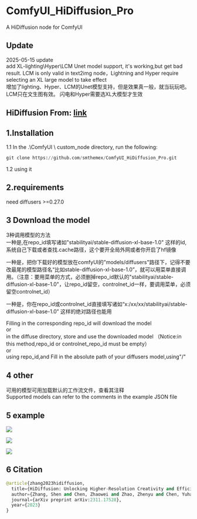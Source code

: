 # ComfyUI_HiDiffusion_Pro
A  HiDiffusion node for ComfyUI

Update
-----
2025-05-15 update  
add XL-lighting\Hyper\LCM Unet model support, it's working,but get bad result. LCM is only valid in text2img node，Lightning and Hyper require selecting an XL large model to take effect   
增加了lighting、Hyper、LCM的Unet模型支持，但是效果真一般，就当玩玩吧。LCM只在文生图有效。 闪电和Hyper需要选XL大模型才生效   


HiDiffusion  From: [link](https://github.com/megvii-research/HiDiffusion)  
----

1.Installation
-----
  1.1 In the .\ComfyUI \ custom_node directory, run the following:   
  
  ``` python 
  git clone https://github.com/smthemex/ComfyUI_HiDiffusion_Pro.git   
  ```
  1.2 using it
  
2.requirements  
----
need diffusers >=0.27.0


3 Download the model 
----
  3种调用模型的方法   
  一种是,在repo_id填写诸如"stabilityai/stable-diffusion-xl-base-1.0" 这样的id,系统自己下载或者查找.cache路径，这个要开全局外网或者你开启了hf镜像  
  
  一种是，把你下载好的模型放在comfyUI的"models/diffusers"路径下，记得不要改最尾的模型路径名“比如stable-diffusion-xl-base-1.0”，就可以用菜单直接调用。（注意：要用菜单的方式，必须删掉repo_id默认的"stabilityai/stable-diffusion-xl-base-1.0"，让repo_id留空，controlnet_id一样，要调用菜单，必须留空controlnet_id） 
  
  一种是，你在repo_id或controlnet_id直接填写诸如“x:/xx/xx/stabilityai/stable-diffusion-xl-base-1.0” 这样的绝对路径也能用

  Filling in the corresponding repo_id will download the model   
  or   
  in the diffuse directory, store and use the downloaded model  （Notice:in this method,repo_id or controlnet_repo_id must be empty）  
  or  
  using repo_id,and Fill in the absolute path of your diffusers model,using"/"   

4 other
----
可用的模型可用加载默认的工作流文件，查看其注释  
Supported models can refer to the comments in the example JSON file  

5 example
-----
![](https://github.com/smthemex/ComfyUI_HiDiffusion_Pro/blob/main/example%20text2img0.png)

![](https://github.com/smthemex/ComfyUI_HiDiffusion_Pro/blob/main/example%20img2img.png) 

![](https://github.com/smthemex/ComfyUI_HiDiffusion_Pro/blob/main/example%20text2img.png) 


6 Citation
------

``` python  
@article{zhang2023hidiffusion,
  title={HiDiffusion: Unlocking Higher-Resolution Creativity and Efficiency in Pretrained Diffusion Models},
  author={Zhang, Shen and Chen, Zhaowei and Zhao, Zhenyu and Chen, Yuhao and Tang, Yao and Liang, Jiajun},
  journal={arXiv preprint arXiv:2311.17528},
  year={2023}
}
